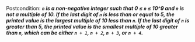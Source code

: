 Postcondition: ***`n` is a non-negative integer such that 0 ≤ `n` ≤ 10^9 and `n` is not a multiple of 10. If the last digit of `n` is less than or equal to 5, the printed value is the largest multiple of 10 less than `n`. If the last digit of `n` is greater than 5, the printed value is the smallest multiple of 10 greater than `n`, which can be either `n + 1`, `n + 2`, `n + 3`, or `n + 4`.***